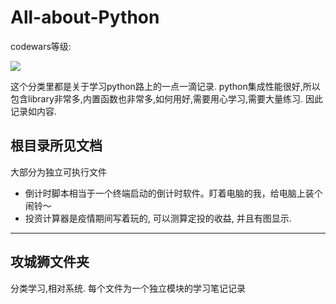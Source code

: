 # All-about-Python
codewars等级:

![](https://www.codewars.com/users/rovesoul/badges/small)

这个分类里都是关于学习python路上的一点一滴记录.
python集成性能很好,所以包含library非常多,内置函数也非常多,如何用好,需要用心学习,需要大量练习.
因此记录如内容.
## 根目录所见文档

大部分为独立可执行文件
- 倒计时脚本相当于一个终端启动的倒计时软件。盯着电脑的我，给电脑上装个闹铃～
- 投资计算器是疫情期间写着玩的, 可以测算定投的收益, 并且有图显示.
---

## 攻城狮文件夹

分类学习,相对系统.
每个文件为一个独立模块的学习笔记记录
